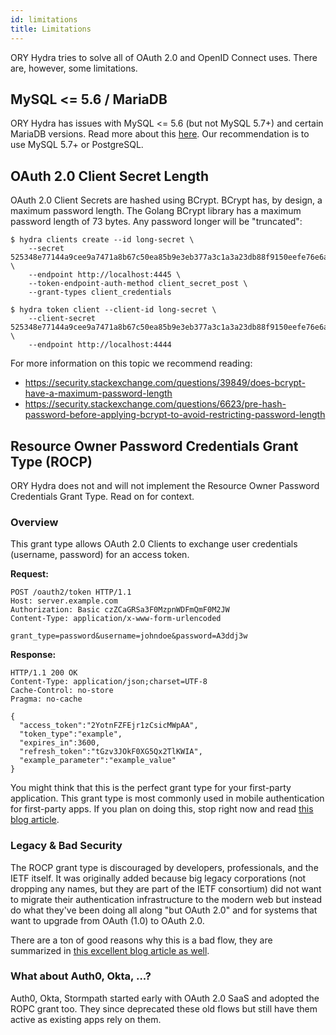 ```yaml
---
id: limitations
title: Limitations
---
```


ORY Hydra tries to solve all of OAuth 2.0 and OpenID Connect uses. There are,
however, some limitations.

## MySQL <= 5.6 / MariaDB

ORY Hydra has issues with MySQL <= 5.6 (but not MySQL 5.7+) and certain MariaDB
versions. Read more about this [here](https://github.com/ory/hydra/issues/377).
Our recommendation is to use MySQL 5.7+ or PostgreSQL.

## OAuth 2.0 Client Secret Length

OAuth 2.0 Client Secrets are hashed using BCrypt. BCrypt has, by design, a
maximum password length. The Golang BCrypt library has a maximum password length
of 73 bytes. Any password longer will be "truncated":

```shell script
$ hydra clients create --id long-secret \
	--secret 525348e77144a9cee9a7471a8b67c50ea85b9e3eb377a3c1a3a23db88f9150eefe76e6a339fdbc62b817595f53d72549d9ebe36438f8c2619846b963e9f43a94 \
	--endpoint http://localhost:4445 \
	--token-endpoint-auth-method client_secret_post \
	--grant-types client_credentials

$ hydra token client --client-id long-secret \
	--client-secret 525348e77144a9cee9a7471a8b67c50ea85b9e3eb377a3c1a3a23db88f9150eefe76e6a3 \
	--endpoint http://localhost:4444
```

For more information on this topic we recommend reading:

- https://security.stackexchange.com/questions/39849/does-bcrypt-have-a-maximum-password-length
- https://security.stackexchange.com/questions/6623/pre-hash-password-before-applying-bcrypt-to-avoid-restricting-password-length

## Resource Owner Password Credentials Grant Type (ROCP)

ORY Hydra does not and will not implement the Resource Owner Password
Credentials Grant Type. Read on for context.

### Overview

This grant type allows OAuth 2.0 Clients to exchange user credentials (username,
password) for an access token.

**Request:**

```
POST /oauth2/token HTTP/1.1
Host: server.example.com
Authorization: Basic czZCaGRSa3F0MzpnWDFmQmF0M2JW
Content-Type: application/x-www-form-urlencoded

grant_type=password&username=johndoe&password=A3ddj3w
```

**Response:**

```
HTTP/1.1 200 OK
Content-Type: application/json;charset=UTF-8
Cache-Control: no-store
Pragma: no-cache

{
  "access_token":"2YotnFZFEjr1zCsicMWpAA",
  "token_type":"example",
  "expires_in":3600,
  "refresh_token":"tGzv3JOkF0XG5Qx2TlKWIA",
  "example_parameter":"example_value"
}
```

You might think that this is the perfect grant type for your first-party
application. This grant type is most commonly used in mobile authentication for
first-party apps. If you plan on doing this, stop right now and read
[this blog article](https://www.ory.sh/oauth2-for-mobile-app-spa-browser).

### Legacy & Bad Security

The ROCP grant type is discouraged by developers, professionals, and the IETF
itself. It was originally added because big legacy corporations (not dropping
any names, but they are part of the IETF consortium) did not want to migrate
their authentication infrastructure to the modern web but instead do what
they've been doing all along "but OAuth 2.0" and for systems that want to
upgrade from OAuth (1.0) to OAuth 2.0.

There are a ton of good reasons why this is a bad flow, they are summarized in
[this excellent blog article as well](https://www.scottbrady91.com/OAuth/Why-the-Resource-Owner-Password-Credentials-Grant-Type-is-not-Authentication-nor-Suitable-for-Modern-Applications).

### What about Auth0, Okta, ...?

Auth0, Okta, Stormpath started early with OAuth 2.0 SaaS and adopted the ROPC
grant too. They since deprecated these old flows but still have them active as
existing apps rely on them.
